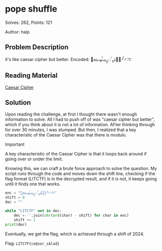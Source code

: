 # pope shuffle
Solves: 262, Points: 121

Author: halp
## Problem Description
it's like caesar cipher but better. Encoded: ࠴࠱࠼ࠫ࠼࠮ࡣࡋࡍࠨ࡛ࡍ࡚ࡇ࡛ࠩࡔࡉࡌࡥ
## Reading Material
[Caesar Cipher](https://en.wikipedia.org/wiki/Caesar_cipher)

## Solution
Upon reading the challenge, at first I thought there wasn't enough information to solve. All I had to push off of was "caesar cipher but better", which if you think about it is not a lot of information. AFter thinking through for over 30 minutes, I was stumped. But then, I realized that a key characteristic of the Caesar Cipher was that there is modulo.
>[!IMPORTANT]
>A key characteristic of the Caesar Cipher is that it loops back around if going over or under the limit.

Knowing this, we can craft a brute force approach to solve the question. My script runs through the code and moves down the shift line, checking if the flag format (LITCTF) is in the decrypted result, and if it is not, it keeps going until it finds one that works.

```python
enc = "࠴࠱࠼ࠫ࠼࠮ࡣࡋࡍࠨ࡛ࡍ࡚ࡇ࡛ࠩࡔࡉࡌࡥ"
shift = 0
dec = ""

while "LITCTF" not in dec:
    dec = ''.join(chr(ord(char) - shift) for char in enc)
    shift += 1
print(dec)
```

Eventually, we get the flag, which is achieved through a shift of 2024.

Flag: `LITCTF{ce@ser_sAlad}`
